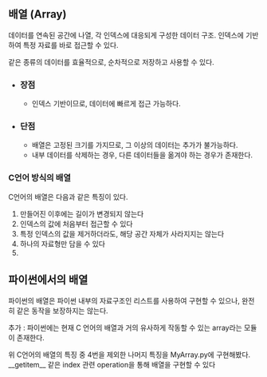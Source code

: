 <h2>배열 (Array) </h2>
<p>데이터를 연속된 공간에 나열, 각 인덱스에 대응되게 구성한 데이터 구조. 인덱스에 기반하여 특정 자료를 바로 접근할 수 있다.</p>
<p>같은 종류의 데이터를 효율적으로, 순차적으로 저장하고 사용할 수 있다.</p>
<ul>
    <li>
        <h3>장점</h3>
        <ul>
            <li>인덱스 기반이므로, 데이터에 빠르게 접근 가능하다.</li>
        </ul>
    </li>
    <li>
        <h3>단점</h3>
        <ul>
            <li>배열은 고정된 크기를 가지므로, 그 이상의 데이터는 추가가 불가능하다.</li>
            <li>내부 데이터를 삭제하는 경우, 다른 데이터들을 옮겨야 하는 경우가 존재한다.</li>
        </ul>
    </li>
</ul>
<h3>C언어 방식의 배열</h3>
<p>C언어의 배열은 다음과 같은 특징이 있다.</p>
<ol>
<li>만들어진 이후에는 길이가 변경되지 않는다</li>
<li>인덱스의 값에 처음부터 접근할 수 있다</li>
<li>특정 인덱스의 값을 제거하더라도, 해당 공간 자체가 사라지지는 않는다</li>
<li>하나의 자료형만 담을 수 있다<li>
</ol>
<h2>파이썬에서의 배열</h2>
<p>파이썬의 배열은 파이썬 내부의 자료구조인 리스트를 사용하여 구현할 수 있으나, 완전히 같은 동작을 보장하지는 않는다.</p>
<p>추가 : 파이썬에는 현재 C 언어의 배열과 거의 유사하게 작동할 수 있는 array라는 모듈이 존재한다.</p>
<p>위 C언어의 배열의 특징 중 4번을 제외한 나머지 특징을 MyArray.py에 구현해봤다. __getitem__ 같은 index 관련 operation을 통해 배열을 구현할 수 있다</p>